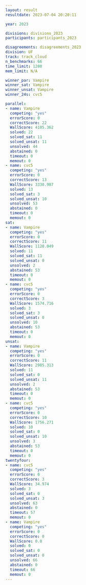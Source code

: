 ```yaml
---
layout: result
resultdate: 2023-07-04 20:20:11

year: 2023

divisions: divisions_2023
participants: participants_2023

disagreements: disagreements_2023
division: UF
track: track_cloud
n_benchmarks: 66
time_limit: 1200
mem_limit: N/A

winner_par: Vampire
winner_sat: Vampire
winner_unsat: Vampire
winner_24s: cvc5

parallel:
- name: Vampire
  competing: "yes"
  errorScore: 0
  correctScore: 22
  WallScore: 4105.362
  solved: 22
  solved_sat: 11
  solved_unsat: 11
  unsolved: 44
  abstained: 0
  timeout: 0
  memout: 0
- name: cvc5
  competing: "yes"
  errorScore: 0
  correctScore: 13
  WallScore: 3330.987
  solved: 13
  solved_sat: 3
  solved_unsat: 10
  unsolved: 53
  abstained: 0
  timeout: 0
  memout: 0
sat:
- name: Vampire
  competing: "yes"
  errorScore: 0
  correctScore: 11
  WallScore: 1120.049
  solved: 11
  solved_sat: 11
  solved_unsat: 0
  unsolved: 2
  abstained: 53
  timeout: 0
  memout: 0
- name: cvc5
  competing: "yes"
  errorScore: 0
  correctScore: 3
  WallScore: 1574.716
  solved: 3
  solved_sat: 3
  solved_unsat: 0
  unsolved: 10
  abstained: 53
  timeout: 0
  memout: 0
unsat:
- name: Vampire
  competing: "yes"
  errorScore: 0
  correctScore: 11
  WallScore: 2985.313
  solved: 11
  solved_sat: 0
  solved_unsat: 11
  unsolved: 2
  abstained: 53
  timeout: 0
  memout: 0
- name: cvc5
  competing: "yes"
  errorScore: 0
  correctScore: 10
  WallScore: 1756.271
  solved: 10
  solved_sat: 0
  solved_unsat: 10
  unsolved: 3
  abstained: 53
  timeout: 0
  memout: 0
twentyfour:
- name: cvc5
  competing: "yes"
  errorScore: 0
  correctScore: 3
  WallScore: 34.974
  solved: 3
  solved_sat: 0
  solved_unsat: 3
  unsolved: 63
  abstained: 0
  timeout: 57
  memout: 0
- name: Vampire
  competing: "yes"
  errorScore: 0
  correctScore: 0
  WallScore: 0.0
  solved: 0
  solved_sat: 0
  solved_unsat: 0
  unsolved: 66
  abstained: 0
  timeout: 66
  memout: 0
---
```

